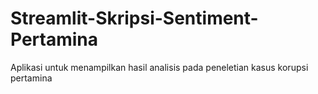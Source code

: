 # Streamlit-Skripsi-Sentiment-Pertamina
Aplikasi untuk menampilkan hasil analisis pada peneletian kasus korupsi pertamina

